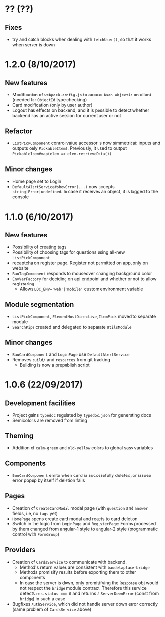 # ?? (??)

## Fixes

- try and catch blocks when dealing with `fetchUser()`, so that it works when server is down

# 1.2.0 (**8/10/2017**)

## New features

- Modification of `webpack.config.js` to access `bson-objectid` on client (needed for `ObjectId` type checking)
- Card modification (only by user author)
- Logout has effects on backend, and it is possible to detect whether backend has an active session for current user or not

## Refactor

- `ListPickComponent` control value accessor is now simmetrical: inputs and outputs only `PickableItem`s. Previously, it used to output `PickableItem#map(elem => elem.retrieveData())`

## Minor changes

- Home page set to Login
- `DefaultAlertService#showError(...)` now accepts `string|Error|undefined`. In case it receives an object, it is logged to the console

# 1.1.0 (6/10/2017)

## New features

- Possibility of creating tags
- Possibility of choosing tags for questions using all-new `ListPickComponent`
- recaptcha on register page. Register not permitted on app, only on website
- `BauTagComponent` responds to mouseover changing background color
- `EnvVarFactory` for deciding on api endpoint and whether or not to allow registering
  - Allows `LOC_ENV='web'|'mobile'` custom environment variable

## Module segmentation

- `ListPickComponent`, `ElementHostDirective`, `ItemPick` moved to separate module
- `SearchPipe` created and delegated to separate `UtilsModule`

## Minor changes

- `BauCardComponent` and `LoginPage` use `DefaultAlertService`
- Removes `build/` and `resources` from git tracking
  - Building is now a prepublish script

# 1.0.6 (22/09/2017)

## Development facilities

- Project gains `typedoc` regulated by `typedoc.json` for generating docs
- Semicolons are removed from linting

## Theming

- Addition of `calm-green` and `old-yellow` colors to global sass variables

## Components

- `BauCardComponent` emits when card is successfully deleted, or issues error popup by itself if deletion fails

## Pages

- Creation of `CreateCardModal` modal page (with `question` and `answer` fields, i.e, no `tags` yet)
- `HomePage` opens create card modal and reacts to card deletion
- Switch in the logic from `LoginPage` and `RegisterPage`: Forms processed by them changed from angular-1 style to angular-2 style (programmatic control with `FormGroup`)

## Providers

- Creation of `CardsService` to communicate with backend.
  - Method's return values are consistent with `baudelaplace-bridge`
  - Methods promisify results before exporting them to other components
  - In case the server is down, only promisifying the `Response` obj would not respect the `bridge` module contract. Therefore this service detects `res.status === 0` and returns a `ServerDownError` (const from `bridge`) in such a case
- Bugfixes `AuthService`, which did not handle server down error correctly (same problem of `CardsService` above)
